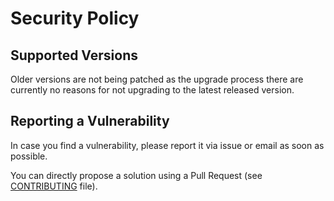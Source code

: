 # Security Policy

## Supported Versions

Older versions are not being patched as the upgrade process there are 
currently no reasons for not upgrading to the latest released version.

## Reporting a Vulnerability

In case you find a vulnerability, please report it via issue or email as 
soon as possible.

You can directly propose a solution using a Pull Request (see [CONTRIBUTING](CONTRIBUTING.md) file).
